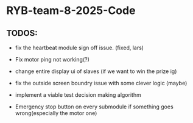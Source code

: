 # RYB-team-8-2025-Code
## TODOS:

- fix the heartbeat module sign off issue. (fixed, lars)

- Fix motor ping not working(?)

- change entire display ui of slaves (if we want to win the prize ig)

- fix the outside screen boundry issue with some clever logic (maybe)

- implement a viable test decision making algorithm

- Emergency stop button on every submodule if something goes wrong(especially the motor one)


